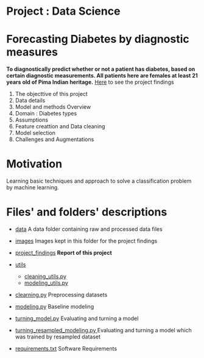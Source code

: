 # Project : Data Science 
# Forecasting Diabetes by diagnostic measures
**To diagnostically predict whether or not a patient has diabetes, based on certain diagnostic measurements. All patients here are females at least 21 years old of Pima Indian heritage.** [Here](https://github.com/yukaberry/portfolio_forecasting_diabetes/blob/master/project_findings/analysis.md) to see the project findings

1. The objecttive of this project
2. Data details
3. Model and methods Overview
4. Domain : Diabetes types
5. Assumptions
6. Feature creattion and Data cleaning
7. Model selection
8. Challenges and Augmentations


# Motivation 

Learning basic techniques and approach to solve a classification problem by machine learning. 


# Files' and folders' descriptions

* [data](https://github.com/yukaberry/portfolio_forecasting_diabetes/tree/master/data) A data folder containing raw and processed data files
* [images](https://github.com/yukaberry/portfolio_forecasting_diabetes/tree/master/images) Images kept in this folder for the project findings
* [project_findings](https://github.com/yukaberry/portfolio_forecasting_diabetes/tree/master/project_findings) **Report of this project**
* [utils](https://github.com/yukaberry/portfolio_forecasting_diabetes/tree/master/utils)
    - [cleaning_utils.py](https://github.com/yukaberry/portfolio_forecasting_diabetes/blob/master/utils/cleaning_utils.py)
    - [modeling_utils.py](https://github.com/yukaberry/portfolio_forecasting_diabetes/blob/master/utils/modeling_utils.py)
    
* [clearning.py](https://github.com/yukaberry/portfolio_forecasting_diabetes/blob/master/cleaning.py) Preprocessing datasets
* [modeling.py](https://github.com/yukaberry/portfolio_forecasting_diabetes/blob/master/modeling.py) Baseline modeling
* [turning_model.py](https://github.com/yukaberry/portfolio_forecasting_diabetes/blob/master/turning_model.py) Evaluating and turning a model
* [turning_resampled_modeling.py ](https://github.com/yukaberry/portfolio_forecasting_diabetes/blob/master/turning_resampled_modeling.py) Evaluating and turning a model which was trained by resampled dataset

* [requirements.txt](https://github.com/yukaberry/portfolio_forecasting_diabetes/blob/master/requirements.txt) Software Requirements